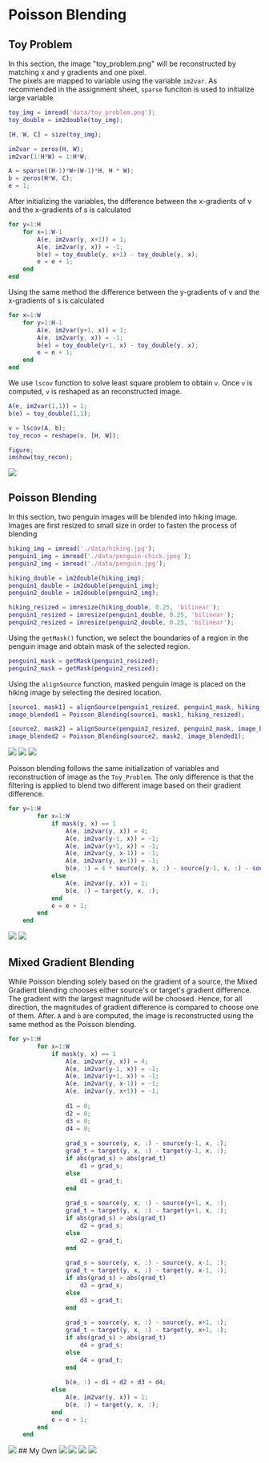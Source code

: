 # Poisson Blending

## Toy Problem

In this section, the image "toy_problem.png" will be reconstructed by matching x and y gradients and one pixel.  
The pixels are mapped to variable using the variable `im2var`.
As recommended in the assignment sheet, `sparse` funciton is used to initialize large variable 

```matlab
toy_img = imread('data/toy_problem.png');
toy_double = im2double(toy_img);

[H, W, C] = size(toy_img);

im2var = zeros(H, W);
im2var(1:H*W) = 1:H*W;

A = sparse((H-1)*W+(W-1)*H, H * W);
b = zeros(H*W, C);
e = 1;
```

After initializing the variables, the difference between the x-gradients of v and the x-gradients of s is calculated
```matlab
for y=1:H
    for x=1:W-1
        A(e, im2var(y, x+1)) = 1;
        A(e, im2var(y, x)) = -1;
        b(e) = toy_double(y, x+1) - toy_double(y, x);
        e = e + 1;
    end
end
```

Using the same method the difference between the y-gradients of v and the x-gradients of s is calculated
```matlab
for x=1:W
    for y=1:H-1
        A(e, im2var(y+1, x)) = 1;
        A(e, im2var(y, x)) = -1;
        b(e) = toy_double(y+1, x) - toy_double(y, x);
        e = e + 1;
    end
end
```

We use `lscov` function to solve least square problem to obtain `v`. 
Once `v` is computed, `v` is reshaped as an reconstructed image.
```matlab
A(e, im2var(1,1)) = 1;
b(e) = toy_double(1,1);

v = lscov(A, b);
toy_recon = reshape(v, [H, W]);

figure;
imshow(toy_recon);
```
<img src='./data/toy_problem.png'>

## Poisson Blending

In this section, two penguin images will be blended into hiking image. 
Images are first resized to small size in order to fasten the process of blending

```matlab
hiking_img = imread('./data/hiking.jpg');
penguin1_img = imread('./data/penguin-chick.jpeg');
penguin2_img = imread('./data/penguin.jpg');

hiking_double = im2double(hiking_img);
penguin1_double = im2double(penguin1_img);
penguin2_double = im2double(penguin2_img);

hiking_resized = imresize(hiking_double, 0.25, 'bilinear');
penguin1_resized = imresize(penguin1_double, 0.25, 'bilinear');
penguin2_resized = imresize(penguin2_double, 0.25, 'bilinear');
```

Using the `getMask()` function, we select the boundaries of a region in the penguin image and obtain mask of the selected region.
```matlab
penguin1_mask = getMask(penguin1_resized);
penguin2_mask = getMask(penguin2_resized);
```

Using the `alignSource` function, masked penguin image is placed on the hiking image by selecting the desired location. 
```matlab
[source1, mask1] = alignSource(penguin1_resized, penguin1_mask, hiking_resized);
image_blended1 = Poisson_Blending(source1, mask1, hiking_resized);

[source2, mask2] = alignSource(penguin2_resized, penguin2_mask, image_blended1);
image_blended2 = Poisson_Blending(source2, mask2, image_blended1);
```
<img src='./images/mask.png'>
<img src='./images/aligned_image.png'>
<img src='./images/naive_blending.png'>


Poisson blending follows the same initialization of variables and reconstruction of image as the `Toy_Problem`. The only difference is that the filtering is applied to blend two different image based on their gradient difference. 
```matlab
for y=1:H
        for x=1:W
            if mask(y, x) == 1
                A(e, im2var(y, x)) = 4;
                A(e, im2var(y-1, x)) = -1;
                A(e, im2var(y+1, x)) = -1;
                A(e, im2var(y, x-1)) = -1;
                A(e, im2var(y, x+1)) = -1;
                b(e, :) = 4 * source(y, x, :) - source(y-1, x, :) - source(y+1, x, :) - source(y, x-1, :) - source(y, x+1, :);
            else
                A(e, im2var(y, x)) = 1;
                b(e, :) = target(y, x, :);
            end
            e = e + 1;
        end
    end
```
<img src='./images/Poisson_Blending1.png'>
<img src='./images/Poisson_Blending2.png'>

## Mixed Gradient Blending

While Poisson blending solely based on the gradient of a source, the Mixed Gradient blending chooses either source's or target's gradient difference. The gradient with the largest magnitude will be choosed. Hence, for all direction, the magnitudes of gradient difference is compared to choose one of them. After. `A` and `b` are computed, the image is reconstructed using the same method as the Poisson blending. 
```matlab
for y=1:H
        for x=1:W
            if mask(y, x) == 1
                A(e, im2var(y, x)) = 4;
                A(e, im2var(y-1, x)) = -1;
                A(e, im2var(y+1, x)) = -1;
                A(e, im2var(y, x-1)) = -1;
                A(e, im2var(y, x+1)) = -1;
                
                d1 = 0;
                d2 = 0;
                d3 = 0;
                d4 = 0;
                
                grad_s = source(y, x, :) - source(y-1, x, :);
                grad_t = target(y, x, :) - target(y-1, x, :);
                if abs(grad_s) > abs(grad_t)
                    d1 = grad_s;
                else
                    d1 = grad_t;
                end
                
                grad_s = source(y, x, :) - source(y+1, x, :);
                grad_t = target(y, x, :) - target(y+1, x, :);
                if abs(grad_s) > abs(grad_t)
                    d2 = grad_s;
                else
                    d2 = grad_t;
                end
                
                grad_s = source(y, x, :) - source(y, x-1, :);
                grad_t = target(y, x, :) - target(y, x-1, :);
                if abs(grad_s) > abs(grad_t)
                    d3 = grad_s;
                else
                    d3 = grad_t;
                end
                
                grad_s = source(y, x, :) - source(y, x+1, :);
                grad_t = target(y, x, :) - target(y, x+1, :);
                if abs(grad_s) > abs(grad_t)
                    d4 = grad_s;
                else
                    d4 = grad_t;
                end
                
                b(e, :) = d1 + d2 + d3 + d4;
            else
                A(e, im2var(y, x)) = 1;
                b(e, :) = target(y, x, :);
            end
            e = e + 1;
        end
    end
```
<img src='./images/mixed_gradient.png'>
## My Own
<img src='./data/810 Arabian Sand Desert - D Olson.jpg'>
<img src='./data/final_image00002-1.jpgk'>

<img src='./images/poisson_shark.png'>
<img src='./images/mixed_shark.png'>
